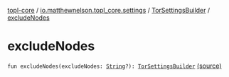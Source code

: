 [topl-core](../../index.md) / [io.matthewnelson.topl_core.settings](../index.md) / [TorSettingsBuilder](index.md) / [excludeNodes](./exclude-nodes.md)

# excludeNodes

`fun excludeNodes(excludeNodes: `[`String`](https://kotlinlang.org/api/latest/jvm/stdlib/kotlin/-string/index.html)`?): `[`TorSettingsBuilder`](index.md) [(source)](https://github.com/05nelsonm/TorOnionProxyLibrary-Android/blob/master/topl-core/src/main/java/io/matthewnelson/topl_core/settings/TorSettingsBuilder.kt#L440)